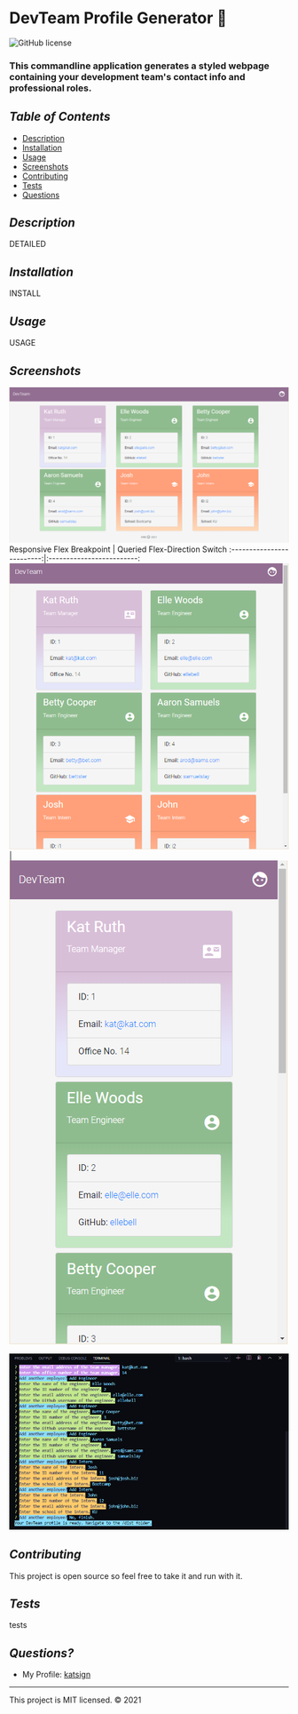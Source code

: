 # DevTeam Profile Generator :email:
![GitHub license](https://img.shields.io/badge/License-MIT-orange)

### This commandline application generates a styled webpage containing your development team's contact info and professional roles.

## *Table of Contents*

- [Description](#description)
- [Installation](#installation)
- [Usage](#usage)
- [Screenshots](#screenshots)
- [Contributing](#contributing)
- [Tests](#tests)
- [Questions](#questions)

## *Description*
DETAILED

## *Installation*
INSTALL

## *Usage*
USAGE

## *Screenshots*
![Screenshot of DevTeam Mock Profile](./screenshots/ss1.png)
Responsive Flex Breakpoint            |  Queried Flex-Direction Switch
:-------------------------:|:-------------------------:
![Screenshot of DevTeam Mock Profile](./screenshots/ss3.png)  |  ![Screenshot of DevTeam Mock Profile](./screenshots/ss4.png)

![Screenshot of DevTeam Command Line Prompt Questions](./screenshots/ss2.png)

## *Contributing*
This project is open source so feel free to take it and run with it.

## *Tests*
tests

## *Questions?*
- My Profile: [katsign](https://github.com/katsign)

---
This project is MIT licensed. &copy; 2021